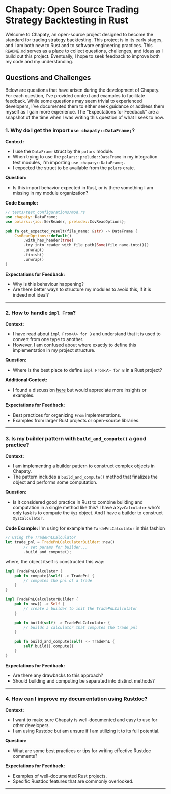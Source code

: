 

# Chapaty: Open Source Trading Strategy Backtesting in Rust

Welcome to Chapaty, an open-source project designed to become the standard for trading strategy backtesting. This project is in its early stages, and I am both new to Rust and to software engineering practices. This `README.md` serves as a place to collect questions, challenges, and ideas as I build out this project. Eventually, I hope to seek feedback to improve both my code and my understanding.

## Questions and Challenges

Below are questions that have arisen during the development of Chapaty. For each question, I've provided context and examples to facilitate feedback. While some questions may seem trivial to experienced developers, I’ve documented them to either seek guidance or address them myself as I gain more experience. The "Expectations for Feedback" are a snapshot of the time when I was writing this question of what I seek to now.

### 1. Why do I get the import `use chapaty::DataFrame;`?

**Context:**
- I use the `DataFrame` struct by the `polars` module.
- When trying to use the `polars::prelude::DataFrame` in my integration test modules, I'm importing `use chapaty::DataFrame;`.
- I expected the struct to be available from the `polars` crate.

**Question:**
- Is this import behavior expected in Rust, or is there something I am missing in my module organization?

**Code Example:**
```rust
// tests/test_configurations/mod.rs
use chapaty::DataFrame;
use polars::{io::SerReader, prelude::CsvReadOptions};

pub fn get_expected_result(file_name: &str) -> DataFrame {
    CsvReadOptions::default()
        .with_has_header(true)
        .try_into_reader_with_file_path(Some(file_name.into()))
        .unwrap()
        .finish()
        .unwrap()
}
```

**Expectations for Feedback:**
- Why is this behaviour happening?
- Are there better ways to structure my modules to avoid this, if it is indeed not ideal?

---

### 2. How to handle `impl From`?

**Context:**
- I have read about `impl From<A> for B` and understand that it is used to convert from one type to another.
- However, I am confused about where exactly to define this implementation in my project structure.

**Question:**
- Where is the best place to define `impl From<A> for B` in a Rust project?

**Additional Context:**
- I found a discussion [here](https://www.reddit.com/r/rust/comments/1estnop/question_where_should_impl_froma_for_b_be_defined/) but would appreciate more insights or examples.

**Expectations for Feedback:**
- Best practices for organizing `From` implementations.
- Examples from larger Rust projects or open-source libraries.

---

### 3. Is my builder pattern with `build_and_compute()` a good practice?

**Context:**
- I am implementing a builder pattern to construct complex objects in Chapaty.
- The pattern includes a `build_and_compute()` method that finalizes the object and performs some computation.

**Question:**
- Is it considered good practice in Rust to combine building and computation in a single method like this? I have a `XyzCalculator` who's only task is to compute the `Xyz` object. And I have a builder to construct `XyzCalculator`. 

**Code Example:**
I'm using for example the `TardePnLCalculator` in this fashion
```rust
// Using the TradePnLCalculator
let trade_pnl = TradePnLCalculatorBuilder::new()
        // set params for builder...
        .build_and_compute();
```
where, the object itself is constructed this way:
```rust
impl TradePnLCalculator {
    pub fn compute(&self) -> TradePnL {
        // computes the pnl of a trade
    }
}

impl TradePnLCalculatorBuilder {
    pub fn new() -> Self {
        // create a builder to init the TradePnLCalculator
    }

    pub fn build(self) -> TradePnLCalculator {
        // builds a calculator that computes the trade pnl
    }

    pub fn build_and_compute(self) -> TradePnL {
        self.build().compute()
    }
}
```

**Expectations for Feedback:**
- Are there any drawbacks to this approach?
- Should building and computing be separated into distinct methods?

---

### 4. How can I improve my documentation using Rustdoc?

**Context:**
- I want to make sure Chapaty is well-documented and easy to use for other developers.
- I am using Rustdoc but am unsure if I am utilizing it to its full potential.

**Question:**
- What are some best practices or tips for writing effective Rustdoc comments?

**Expectations for Feedback:**
- Examples of well-documented Rust projects.
- Specific Rustdoc features that are commonly overlooked.

---